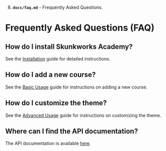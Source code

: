 8. **`docs/faq.md`** - Frequently Asked Questions.

# Frequently Asked Questions (FAQ)

## How do I install Skunkworks Academy?

See the [Installation](setup/installation.md) guide for detailed instructions.

## How do I add a new course?

See the [Basic Usage](usage/basic-usage.md) guide for instructions on adding a new course.

## How do I customize the theme?

See the [Advanced Usage](usage/advanced-usage.md) guide for instructions on customizing the theme.

## Where can I find the API documentation?

The API documentation is available [here](api/overview.md).
